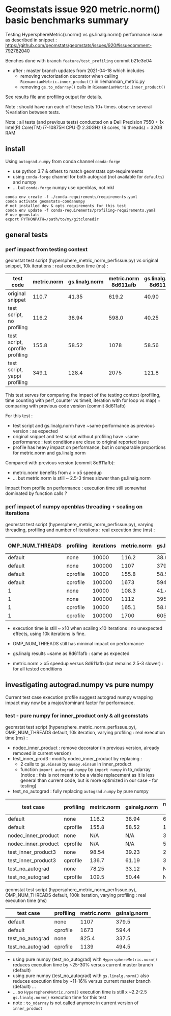 # Geomstats issue 920 metric.norm() basic benchmarks summary

Testing HypersphereMetric().norm() vs gs.linalg.norm() performance issue as described in snippet :
https://github.com/geomstats/geomstats/issues/920#issuecomment-792782040

Benches done with branch `feature/test_profiling` commit b21e3e04
* after : master branch updates from 2021-04-18 which includes
  - removing vectorization decorator when calling `RiemannianMetric.inner_product()` in riemannian_metric.py
  - removing `gs.to_ndarray()` calls in `RiemannianMetric.inner_product()`

See results file and profiling output for details.

Note : should have run each of these tests 10+ times. observe several %variation between tests.

Note : all tests (and previous tests) conducted on a Dell Precision 7550 + 1x Intel(R) Core(TM) i7-10875H CPU @ 2.30GHz (8 cores, 16 threads) + 32GB RAM


## install

Using `autograd.numpy` from conda channel `conda-forge`
* use python 3.7 & others to match geomstats opt-requirements
* using `conda-forge` channel for both autograd (not available for `defaults`) and numpy
* ... but `conda-forge` numpy use openblas, not mkl

```
conda env create -f ./conda-requirements/requirements.yaml
conda activate geomstats-condanumpy
# not installed dev & opts requirements for this test
conda env update -f conda-requirements/profiling-requirements.yaml
# use geomstats
export PYTHONPATH=/path/to/my/gitclonedir
```

## general tests

### perf impact from testing context

geomstat test script (hypersphere_metric_norm_perfissue.py) vs original snippet, 10k iterations : real execution time (ms) :

| test code                        | metric.norm | gs.linalg.norm | metric.norm 8d611afb | gs.linalg.norm 8d611afb|
| -------------------------------- | ----------- | -------------- | -------------------- | ---------------------- |
| original snippet                 | 110.7       | 41.35          | 619.2                | 40.90                  |
| test script, no profiling        | 116.2       | 38.94          | 598.0                | 40.25                  |
| test script, cprofile profiling  | 155.8       | 58.52          | 1078                 | 58.56                  |
| test script, yappi profiling     | 349.1       | 128.4          | 2075                 | 121.8                  |

This test serves for comparing the impact of the testing context (profiling, time counting with perf_counter vs timeit, iteration with for loop vs map) + comparing with previous code version (commit 8d611afb)

For this test :
* test script and gs.linalg.norm have ~same performance as previous version : as expected
* original snippet and test script without profiling have ~same performance : test conditions are close to original reported issue
* profile has heavy impact on performance, but in comparable proportions for metric.norm and gs.linalg.norm

Compared with previous version (commit 8d611afb):
* metric.norm benefits from a > x5 speedup
* ... but metric.norm is still ~ 2.5-3 times slower than gs.linalg.norm

Impact from profile on performance : execution time still somewhat dominated by function calls ?


### perf impact of numpy openblas threading + scaling on iterations

geomstat test script (hypersphere_metric_norm_perfissue.py), varying threading, profiling and number of iterations : real execution time (ms) :

| OMP_NUM_THREADS |profiling | iterations | metric.norm | gs.linalg.norm | metric.norm 8d611afb | gs.linalg.norm 8d611afb |
| --------------- | -------- |----------- | ----------- | -------------- | -------------------- | ----------------------- |
| default         | none     | 10000      | 116.2       | 38.94          | 619.2                | 40.90                   |
| default         | none     | 100000     | 1107        | 379.5          | 6036                 | 392.8                   |
| default         | cprofile | 10000      | 155.8       | 58.52          | 1078                 | 58.56                   |
| default         | cprofile | 100000     | 1673        | 594.4          | 10569                | 588.1                   |
| 1               | none     | 10000      | 108.3       | 41.48          | 603.8                | 41.46                   |
| 1               | none     | 100000     | 1112        | 395.6          | 6387                 | 383.1                   |
| 1               | cprofile | 10000      | 165.1       | 58.95          | 1072                 | 62.07                   |
| 1               | cprofile | 100000     | 1700        | 605.4          | 10733                | 575.2                   |

* execution time is still ~ x10 when scaling x10 iterations : no unexpected effects, using 10k iterations is fine.
* OMP_NUM_THREADS still has minimal impact on performance

* gs.linalg results ~same as 8d611afb : same as expected
* metric.norm > x5 speedup versus 8d611afb (but remains 2.5-3 slower) : for all tested conditions


## investigating autograd.numpy vs pure numpy

Current test case execution profile suggest autograd numpy wrapping impact may now be a major/dominant factor for performance.

### test - pure numpy for inner_product only & all geomstats

geomstat test script (hypersphere_metric_norm_perfissue.py), OMP_NUM_THREADS default, 10k iteration, varying profiling : real execution time (ms) :
* nodec_inner_product : remove decorator (in previous version, already removed in current version)
* test_inner_prod3 : modify nodec_inner_product by replacing :
  * 2 calls to `gs.einsum` by `numpy.einsum` in inner_product
  * function `import autograd.numpy` by `import numpy` in to_ndarray
(notice : this is not meant to be a viable replacement as it is less general than current code, but is more optimized in our case - for testing)
* test_no_autograd : fully replacing `autograd.numpy` by pure numpy


| test case           | profiling | metric.norm | gsinalg.norm | metric.norm 8d611afb | gs.linalg.norm 8d611afb |
| ------------------- | --------- | ----------- | ------------ | -------------------- | ----------------------- |
| default             | none      | 116.2       | 38.94        | 619.2                | 40.90                   |
| default             | cprofile  |  155.8       | 58.52       | 1078                 | 58.56                   |
| nodec_inner_product | none      | N/A         | N/A          | 315.6                | 40.72                   |
| nodec_inner_product | cprofile  | N/A         | N/A          | 533.2                | 60.33                   |
| test_inner_product3 | none      | 98.54       | 39.23        | 201.4                | 39.87                   |
| test_inner_product3 | cprofile  | 136.7       | 61.19        | 319.9                | 62.27                   |
| test_no_autograd    | none      | 78.25       | 33.12        | N/A                  | N/A                    |
| test_no_autograd    | cprofile  | 109.5       | 50.44        | N/A                  | N/A                    |


geomstat test script (hypersphere_metric_norm_perfissue.py), OMP_NUM_THREADS default, 100k iteration, varying profiling : real execution time (ms) 

| test case           | profiling | metric.norm | gsinalg.norm |
| ------------------- | --------- | ----------- | ------------ |
| default             | none      | 1107        | 379.5        |
| default             | cprofile  | 1673        | 594.4        |          
| test_no_autograd    | none      | 825.4       | 337.5        |
| test_no_autograd    | cprofile  | 1139        | 494.5        |


* using pure numpy (test_no_autograd) with `HypersphereMetric.norm()` reduces execution time by ~25-30% versus current master branch (default)
* using pure numpy (test_no_autograd) with `gs.linalg.norm()` also reduces execution time by ~11-16% versus current master branch (default) ...
* ... so `HypersphereMetric.norm()` execution time is still x ~2.2-2.5 `gs.linalg.norm()` execution time for this test
* note : `to_ndarray` is not called anymore in current version of `inner_product`


